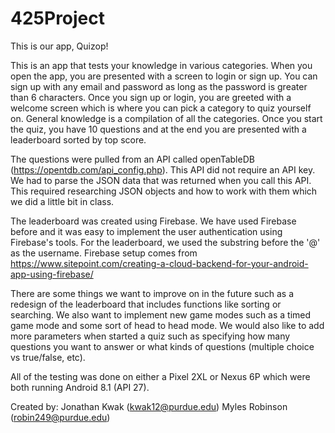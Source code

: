 # 425Project

This is our app, Quizop!

This is an app that tests your knowledge in various categories. When you open the app, you are presented with a screen to login or sign up. You can sign up with any email and password as long as the password is greater than 6 characters. Once you sign up or login, you are greeted with a welcome screen which is where you can pick a category to quiz yourself on. General knowledge is a compilation of all the categories. Once you start the quiz, you have 10 questions and at the end you are presented with a leaderboard sorted by top score. 

The questions were pulled from an API called openTableDB (https://opentdb.com/api_config.php). This API did not require an API key. We had to parse the JSON data that was returned when you call this API. This required researching JSON objects and how to work with them which we did a little bit in class. 

The leaderboard was created using Firebase. We have used Firebase before and it was easy to implement the user authentication using Firebase's tools. For the leaderboard, we used the substring before the '@' as the username. Firebase setup comes from https://www.sitepoint.com/creating-a-cloud-backend-for-your-android-app-using-firebase/

There are some things we want to improve on in the future such as a redesign of the leaderboard that includes functions like sorting or searching. We also want to implement new game modes such as a timed game mode and some sort of head to head mode. We would also like to add more parameters when started a quiz such as specifying how many questions you want to answer or what kinds of questions (multiple choice vs true/false, etc).

All of the testing was done on either a Pixel 2XL or Nexus 6P which were both running Android 8.1 (API 27).

Created by: 
Jonathan Kwak (kwak12@purdue.edu)
Myles Robinson (robin249@purdue.edu)